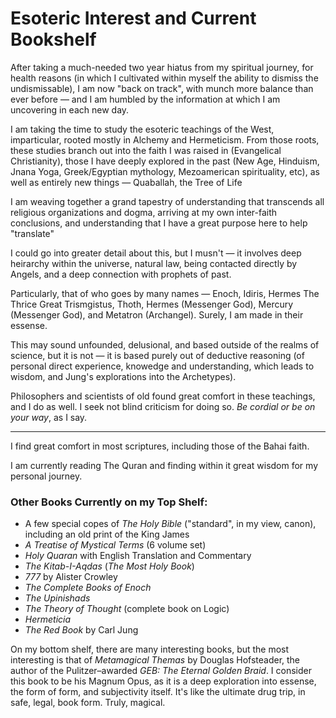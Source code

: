 # Esoteric Interest and Current Bookshelf

After taking a much-needed two year hiatus from my spiritual journey, for health reasons (in which I cultivated within myself the ability to dismiss the undismissable), I am now "back on track", with munch more balance than ever before — and I am humbled by the information at which I am uncovering in each new day.

I am taking the time to study the esoteric teachings of the West, imparticular, rooted mostly in Alchemy and Hermeticism. From those roots, these studies branch out into the faith I was raised in (Evangelical Christianity), those I have deeply explored in the past (New Age, Hinduism, Jnana Yoga, Greek/Egyptian mythology, Mezoamerican spirituality, etc), as well as entirely new things — Quaballah, the Tree of Life

I am weaving together a grand tapestry of understanding that transcends all religious organizations and dogma, arriving at my own inter-faith conclusions, and understanding that I have a great purpose here to help "translate"

I could go into greater detail about this, but I musn't — it involves deep heirarchy within the universe, natural law, being contacted directly by Angels, and a deep connection with prophets of past.

Particularly, that of who goes by many names — Enoch, Idiris, Hermes The Thrice Great Trismgistus, Thoth, Hermes (Messenger God), Mercury (Messenger God), and Metatron (Archangel). Surely, I am made in their essense.

This may sound unfounded, delusional, and based outside of the realms of science, but it is not — it is based purely out of deductive reasoning (of personal direct experience, knowedge and understanding, which leads to wisdom, and Jung's explorations into the Archetypes). 

Philosophers and scientists of old found great comfort in these teachings, and I do as well. I seek not blind criticism for doing so. *Be cordial or be on your way*, as I say.

-------------

I find great comfort in most scriptures, including those of the Bahai faith.

I am currently reading The Quran and finding within it great wisdom for my personal journey.

### Other Books Currently on my Top Shelf:

- A few special copes of *The Holy Bible* ("standard", in my view, canon), including an old print of the King James
- *A Treatise of Mystical Terms* (6 volume set)
- *Holy Quaran* with English Translation and Commentary
- *The Kitab-I-Aqdas* (*The Most Holy Book*)
- *777* by Alister Crowley
- *The Complete Books of Enoch*
- *The Upinishads*
- *The Theory of Thought* (complete book on Logic)
- *Hermeticia*
- *The Red Book* by Carl Jung

On my bottom shelf, there are many interesting books, but the most interesting is that of *Metamagical Themas* by Douglas Hofsteader, the author of the Pulitzer–awarded *GEB: The Eternal Golden Braid*. I consider this book to be his Magnum Opus, as it is a deep exploration into essense, the form of form, and subjectivity itself. It's like the ultimate drug trip, in safe, legal, book form. Truly, magical. 